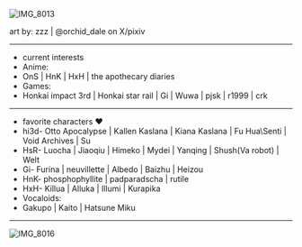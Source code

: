 ![IMG_8013](https://github.com/user-attachments/assets/da1475d4-73c6-40e5-9740-3ccdb4ac4c55)

art by: zzz | @orchid_dale on X/pixiv
-- -- --
- current interests
- Anime:
- OnS | HnK | HxH | the apothecary diaries
- Games:
- Honkai impact 3rd | Honkai star rail | Gi | Wuwa | pjsk | r1999 | crk
-- -- --
- favorite characters ♥
- hi3d- Otto Apocalypse | Kallen Kaslana | Kiana Kaslana | Fu Hua\Senti | Void Archives | Su
- HsR- Luocha | Jiaoqiu | Himeko | Mydei | Yanqing | Shush(Va robot) | Welt
- Gi- Furina | neuvillette | Albedo | Baizhu | Heizou
- HnK- phosphophyllite | padparadscha | rutile
- HxH- Killua | Alluka | Illumi | Kurapika
- Vocaloids:
- Gakupo | Kaito | Hatsune Miku
-- -- --
![IMG_8016](https://github.com/user-attachments/assets/1be05b27-5831-455d-bc3b-9c8d0190d2d9)


<!---
ChU-0u/ChU-0u is a ✨ special ✨ repository because its `README.md` (this file) appears on your GitHub profile.
You can click the Preview link to take a look at your changes.
--->
